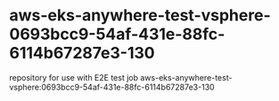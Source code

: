 # aws-eks-anywhere-test-vsphere-0693bcc9-54af-431e-88fc-6114b67287e3-130
repository for use with E2E test job aws-eks-anywhere-test-vsphere:0693bcc9-54af-431e-88fc-6114b67287e3-130
